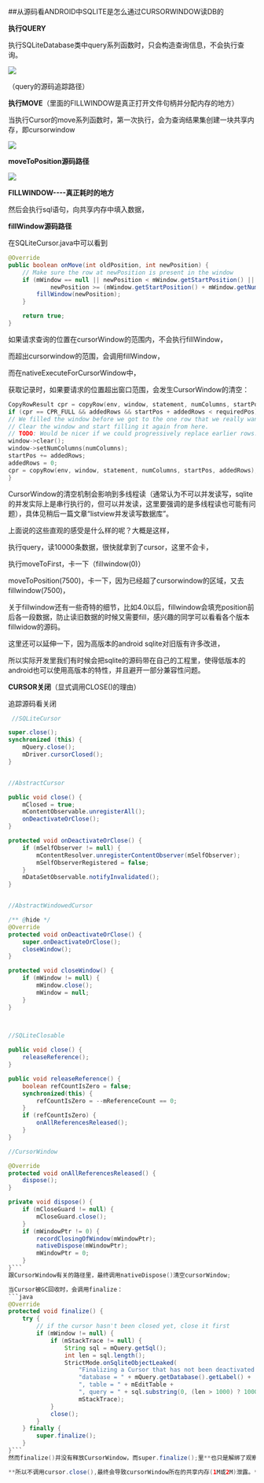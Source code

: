 ##从源码看ANDROID中SQLITE是怎么通过CURSORWINDOW读DB的

**执行QUERY**

执行SQLiteDatabase类中query系列函数时，只会构造查询信息，不会执行查询。


![](780612-20151031010808138-1712425022.png)

（query的源码追踪路径）


**执行MOVE**（里面的FILLWINDOW是真正打开文件句柄并分配内存的地方）

当执行Cursor的move系列函数时，第一次执行，会为查询结果集创建一块共享内存，即cursorwindow


 ![](780612-20151031010913185-139884557.png)

**moveToPosition源码路径**



 ![](780612-20151031011013513-1879583464.png)

**FILLWINDOW----真正耗时的地方**

然后会执行sql语句，向共享内存中填入数据，

 

**fillWindow源码路径**

在SQLiteCursor.java中可以看到

```java
@Override
public boolean onMove(int oldPosition, int newPosition) {
    // Make sure the row at newPosition is present in the window
    if (mWindow == null || newPosition < mWindow.getStartPosition() ||
            newPosition >= (mWindow.getStartPosition() + mWindow.getNumRows())) {
        fillWindow(newPosition);
    }

    return true;
}
```
如果请求查询的位置在cursorWindow的范围内，不会执行fillWindow，

而超出cursorwindow的范围，会调用fillWindow，

而在nativeExecuteForCursorWindow中，

获取记录时，如果要请求的位置超出窗口范围，会发生CursorWindow的清空：

```c
CopyRowResult cpr = copyRow(env, window, statement, numColumns, startPos, addedRows);  
if (cpr == CPR_FULL && addedRows && startPos + addedRows < requiredPos) {  
// We filled the window before we got to the one row that we really wanted. 
// Clear the window and start filling it again from here.  
// TODO: Would be nicer if we could progressively replace earlier rows.  
window->clear();  
window->setNumColumns(numColumns);  
startPos += addedRows;  
addedRows = 0;  
cpr = copyRow(env, window, statement, numColumns, startPos, addedRows);  
}
```
CursorWindow的清空机制会影响到多线程读（通常认为不可以并发读写，sqlite的并发实际上是串行执行的，但可以并发读，这里要强调的是多线程读也可能有问题），具体见稍后一篇文章“listview并发读写数据库”。

 上面说的这些直观的感受是什么样的呢？大概是这样，

  执行query，读10000条数据，很快就拿到了cursor，这里不会卡，

  执行moveToFirst，卡一下（fillwindow(0)）

  moveToPosition(7500)，卡一下，因为已经超了cursorwindow的区域，又去fillwindow(7500)，

  关于fillwindow还有一些奇特的细节，比如4.0以后，fillwindow会填充position前后各一段数据，防止读旧数据的时候又需要fill，感兴趣的同学可以看看各个版本fillwidow的源码。

  这里还可以延伸一下，因为高版本的android sqlite对旧版有许多改进，

  所以实际开发里我们有时候会把sqlite的源码带在自己的工程里，使得低版本的android也可以使用高版本的特性，并且避开一部分兼容性问题。

**CURSOR关闭**（显式调用CLOSE()的理由）

追踪源码看关闭

```java
 //SQLiteCursor

super.close();
synchronized (this) {
    mQuery.close();
    mDriver.cursorClosed();
}


//AbstractCursor

public void close() {
    mClosed = true;
    mContentObservable.unregisterAll();
    onDeactivateOrClose();
}

protected void onDeactivateOrClose() {
    if (mSelfObserver != null) {
        mContentResolver.unregisterContentObserver(mSelfObserver);
        mSelfObserverRegistered = false;
    }
    mDataSetObservable.notifyInvalidated();
}


//AbstractWindowedCursor

/** @hide */
@Override
protected void onDeactivateOrClose() {
    super.onDeactivateOrClose();
    closeWindow();
}

protected void closeWindow() {
    if (mWindow != null) {
        mWindow.close();
        mWindow = null;
    }
}

 

//SQLiteClosable

public void close() {
    releaseReference();
}

public void releaseReference() {
    boolean refCountIsZero = false;
    synchronized(this) {
        refCountIsZero = --mReferenceCount == 0;
    }
    if (refCountIsZero) {
        onAllReferencesReleased();
    }
}

//CursorWindow

@Override
protected void onAllReferencesReleased() {
    dispose();
}

private void dispose() {
    if (mCloseGuard != null) {
        mCloseGuard.close();
    }
    if (mWindowPtr != 0) {
        recordClosingOfWindow(mWindowPtr);
        nativeDispose(mWindowPtr);
        mWindowPtr = 0;
    }
}```
跟CursorWindow有关的路径里，最终调用nativeDispose()清空cursorWindow;

当Cursor被GC回收时，会调用finalize：
```java
@Override
protected void finalize() {
    try {
        // if the cursor hasn't been closed yet, close it first
        if (mWindow != null) {
            if (mStackTrace != null) {
                String sql = mQuery.getSql();
                int len = sql.length();
                StrictMode.onSqliteObjectLeaked(
                    "Finalizing a Cursor that has not been deactivated or closed. " +
                    "database = " + mQuery.getDatabase().getLabel() +
                    ", table = " + mEditTable +
                    ", query = " + sql.substring(0, (len > 1000) ? 1000 : len),
                    mStackTrace);
            }
            close();
        }
    } finally {
        super.finalize();
    }
}```
然而finalize()并没有释放CursorWindow，而super.finalize();里**也只是解绑了观察者，没有去释放cursorwindow**

**所以不调用cursor.close(),最终会导致cursorWindow所在的共享内存(1M或2M)泄露。**